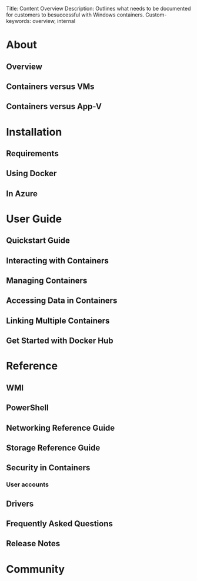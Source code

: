 Title: Content Overview 
Description: Outlines what needs to be documented for customers to besuccessful with Windows containers.
Custom-keywords: overview, internal

# About #

## Overview ##

## Containers versus VMs ##

## Containers versus App-V ##


# Installation #

## Requirements ##

## Using Docker ##

## In Azure ##


# User Guide #

## Quickstart Guide ##

## Interacting with Containers ##

## Managing Containers ##

## Accessing Data in Containers ##

## Linking Multiple Containers ##

## Get Started with Docker Hub ##


# Reference #

## WMI ##

## PowerShell ##

## Networking Reference Guide ##

## Storage Reference Guide ##

## Security in Containers ##
### User accounts ###

## Drivers ##

## Frequently Asked Questions ##

## Release Notes ##



# Community #